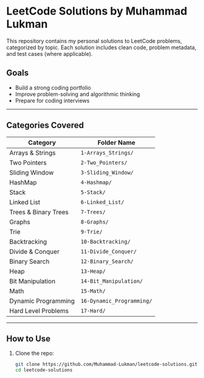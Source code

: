 # LeetCode Solutions by Muhammad Lukman

This repository contains my personal solutions to LeetCode problems, categorized by topic. Each solution includes clean code, problem metadata, and test cases (where applicable).

## Goals

- Build a strong coding portfolio
- Improve problem-solving and algorithmic thinking
- Prepare for coding interviews

---

## Categories Covered

| Category             | Folder Name              |
|----------------------|--------------------------|
| Arrays & Strings     | `1-Arrays_Strings/`      |
| Two Pointers         | `2-Two_Pointers/`        |
| Sliding Window       | `3-Sliding_Window/`      |
| HashMap              | `4-Hashmap/`             |
| Stack                | `5-Stack/`               |
| Linked List          | `6-Linked_List/`         |
| Trees & Binary Trees | `7-Trees/`               |
| Graphs               | `8-Graphs/`              |
| Trie                 | `9-Trie/`                |
| Backtracking         | `10-Backtracking/`       |
| Divide & Conquer     | `11-Divide_Conquer/`     |
| Binary Search        | `12-Binary_Search/`      |
| Heap                 | `13-Heap/`               |
| Bit Manipulation     | `14-Bit_Manipulation/`   |
| Math                 | `15-Math/`               |
| Dynamic Programming  | `16-Dynamic_Programming/`|
| Hard Level Problems  | `17-Hard/`               |

---

## How to Use

1. Clone the repo:
   ```bash
   git clone https://github.com/Muhammad-Lukman/leetcode-solutions.git
   cd leetcode-solutions
